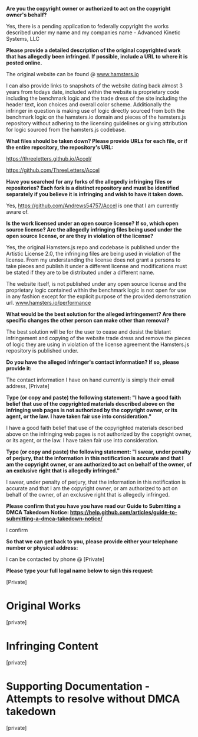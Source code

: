 **Are you the copyright owner or authorized to act on the copyright owner's behalf?**

Yes, there is a pending application to federally copyright the works described under my name and my companies name - Advanced Kinetic Systems, LLC

**Please provide a detailed description of the original copyrighted work that has allegedly been infringed. If possible, include a URL to where it is posted online.**

The original website can be found @ www.hamsters.io

I can also provide links to snapshots of the website dating back almost 3 years from todays date, included within the website is proprietary code including the benchmark logic and the trade dress of the site including the header text, icon choices and overall color scheme. Additionally the infringer in question is making use of logic directly sourced from both the benchmark logic on the hamsters.io domain and pieces of the hamsters.js repository without adhering to the licensing guidelines or giving attribution for logic sourced from the hamsters.js codebase.

**What files should be taken down? Please provide URLs for each file, or if the entire repository, the repository's URL:**

https://threeletters.github.io/Accel/

https://github.com/ThreeLetters/Accel

**Have you searched for any forks of the allegedly infringing files or repositories? Each fork is a distinct repository and must be identified separately if you believe it is infringing and wish to have it taken down.**

Yes, https://github.com/Andrews54757/Accel is one that I am currently aware of.

**Is the work licensed under an open source license? If so, which open source license? Are the allegedly infringing files being used under the open source license, or are they in violation of the license?**

Yes, the original Hamsters.js repo and codebase is published under the Artistic License 2.0, the infringing files are being used in violation of the license. From my understanding the license does not grant a persons to take pieces and publish it under a different license and modifications must be stated if they are to be distributed under a different name.

The website itself, is not published under any open source license and the proprietary logic contained within the benchmark logic is not open for use in any fashion except for the explicit purpose of the provided demonstration url. www.hamsters.io/performance

**What would be the best solution for the alleged infringement? Are there specific changes the other person can make other than removal?**

The best solution will be for the user to cease and desist the blatant infringement and copying of the website trade dress and remove the pieces of logic they are using in violation of the license agreement the Hamsters.js repository is published under.

**Do you have the alleged infringer's contact information? If so, please provide it:**

The contact information I have on hand currently is simply their email address, [Private]

**Type (or copy and paste) the following statement: "I have a good faith belief that use of the copyrighted materials described above on the infringing web pages is not authorized by the copyright owner, or its agent, or the law. I have taken fair use into consideration."**

I have a good faith belief that use of the copyrighted materials described above on the infringing web pages is not authorized by the copyright owner, or its agent, or the law. I have taken fair use into consideration.

**Type (or copy and paste) the following statement: "I swear, under penalty of perjury, that the information in this notification is accurate and that I am the copyright owner, or am authorized to act on behalf of the owner, of an exclusive right that is allegedly infringed."**

I swear, under penalty of perjury, that the information in this notification is accurate and that I am the copyright owner, or am authorized to act on behalf of the owner, of an exclusive right that is allegedly infringed.

**Please confirm that you have you have read our Guide to Submitting a DMCA Takedown Notice: https://help.github.com/articles/guide-to-submitting-a-dmca-takedown-notice/**

I confirm

**So that we can get back to you, please provide either your telephone number or physical address:**

I can be contacted by phone @ [Private]

**Please type your full legal name below to sign this request:**

[Private]

# Original Works  
[private]  
# Infringing Content

[private]

# Supporting Documentation - Attempts to resolve without DMCA takedown

[private]
